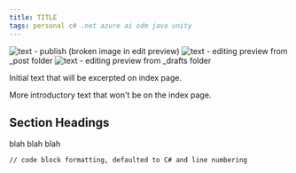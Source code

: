 ```yaml
---
title: TITLE
tags: personal c# .net azure ai odm java unity
---
```


![text](/assets/2018/mm-dd/headerpic.jpg)   - publish (broken image in edit preview)
![text](../assets/2018/mm-dd/headerpic.jpg) - editing preview from _post folder
![text](assets/2018/mm-dd/headerpic.jpg)    - editing preview from _drafts folder

Initial text that will be excerpted on index page.

<!--more-->

More introductory text that won't be on the index page.

## Section Headings

blah blah blah

```html
// code block formatting, defaulted to C# and line numbering
```
